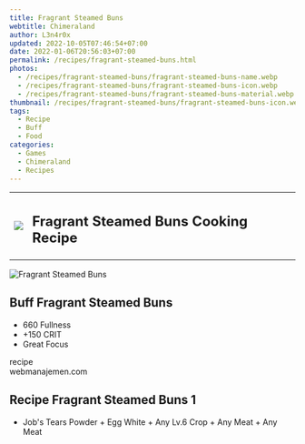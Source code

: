 ```yaml
---
title: Fragrant Steamed Buns
webtitle: Chimeraland
author: L3n4r0x
updated: 2022-10-05T07:46:54+07:00
date: 2022-01-06T20:56:03+07:00
permalink: /recipes/fragrant-steamed-buns.html
photos:
  - /recipes/fragrant-steamed-buns/fragrant-steamed-buns-name.webp
  - /recipes/fragrant-steamed-buns/fragrant-steamed-buns-icon.webp
  - /recipes/fragrant-steamed-buns/fragrant-steamed-buns-material.webp
thumbnail: /recipes/fragrant-steamed-buns/fragrant-steamed-buns-icon.webp
tags:
  - Recipe
  - Buff
  - Food
categories:
  - Games
  - Chimeraland
  - Recipes
---
```


<section id="bootstrap-wrapper"><link rel="stylesheet" href="https://cdn.statically.io/gh/dimaslanjaka/Web-Manajemen/40ac3225/css/bootstrap-4.5-wrapper.css"/><div class="row mb-2"><div class="col-md-12 mb-2"><table class="table" id="post-info"><tbody><tr><td><img class="d-inline-block me-2" src="/chimeraland/recipes/fragrant-steamed-buns/fragrant-steamed-buns-icon.webp" width="auto" height="auto"/></td><td><h1 class="fs-5">Fragrant Steamed Buns Cooking Recipe</h1></td></tr></tbody></table></div></div><div class="card mb-2"><div class="row g-0"><div class="col-sm-4 position-relative mb-2"><img src="/chimeraland/recipes/fragrant-steamed-buns/fragrant-steamed-buns-material.webp" class="card-img fit-cover w-100 h-100" alt="Fragrant Steamed Buns" data-fancybox="true"/></div><div class="col-sm-8 mb-2"><div class="card-body"><h2 class="card-title fs-5">Buff Fragrant Steamed Buns</h2><div class="card-text"><ul><li>660 Fullness</li><li>+150 CRIT</li><li>Great Focus</li></ul></div><span class="badge rounded-pill bg-dark">recipe</span></div><div class="card-footer text-end text-muted">webmanajemen.com</div></div></div></div><div class="row mb-2"><div class="col-12 col-lg-6 recipe-item mb-2"><div class="card"><div class="card-body"><h2 class="card-title fs-5">Recipe Fragrant Steamed Buns 1</h2><div class="card-text"><ul><li>Job&#x27;s Tears Powder<span> + </span>Egg White<span> + </span>Any Lv.6 Crop<span> + </span>Any Meat<span> + </span>Any Meat</li></ul></div></div></div></div></div></section>